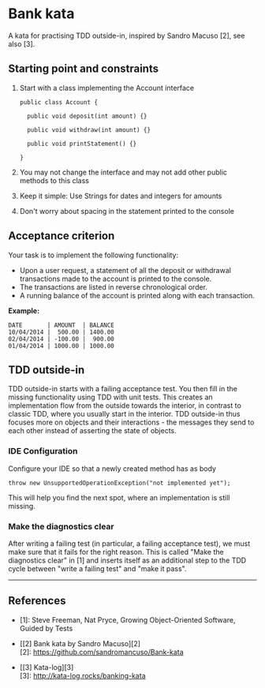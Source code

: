 # Bank kata

A kata for practising TDD outside-in, inspired by Sandro Macuso [2], see also [3].

## Starting point and constraints

1. Start with a class implementing the Account interface

    ```
    public class Account {

      public void deposit(int amount) {}

      public void withdraw(int amount) {}

      public void printStatement() {}

    }
    ```

2. You may not change the interface and may not add other public methods to this class
3. Keep it simple: Use Strings for dates and integers for amounts
4. Don't worry about spacing in the statement printed to the console

## Acceptance criterion

Your task is to implement the following functionality:

* Upon a user request, a statement of all the deposit or withdrawal transactions made to the account is printed to the console.
* The transactions are listed in reverse chronological order.
* A running balance of the account is printed along with each transaction.

**Example:**
```
DATE       | AMOUNT  | BALANCE
10/04/2014 |  500.00 | 1400.00
02/04/2014 | -100.00 |  900.00
01/04/2014 | 1000.00 | 1000.00
```

## TDD outside-in

TDD outside-in starts with a failing acceptance test. You then fill in the missing functionality using TDD with unit tests. This creates an implementation flow from the outside towards the interior, in contrast to classic TDD, where you usually start in the interior. TDD outside-in thus focuses more on objects and their interactions - the messages they send to each other instead of asserting the state of objects.

### IDE Configuration
Configure your IDE so that a newly created method has as body

```
throw new UnsupportedOperationException("not implemented yet");
```

This will help you find the next spot, where an implementation is still missing.

### Make the diagnostics clear

After writing a failing test (in particular, a failing acceptance test), we must make sure that it fails for the right reason. This is called "Make the diagnostics clear" in [1] and inserts itself as an additional step to the TDD cycle between "write a failing test" and "make it pass".

---

## References

* [1]: Steve Freeman, Nat Pryce, Growing Object-Oriented Software, Guided by Tests

* [\[2\] Bank kata by Sandro Macuso][2]   
[2]: https://github.com/sandromancuso/Bank-kata

* [\[3\] Kata-log][3]  
[3]: http://kata-log.rocks/banking-kata

